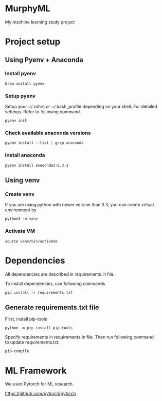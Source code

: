 # MurphyML
My machine learning study project

# Project setup

## Using Pyenv + Anaconda

### Install pyenv
``` brew install pyenv  ```

### Setup pyenv

Setup your ~/.zshrc or ~/.bash_profile depending on your shell. For detailed settings. Refer to following command.

```pyenv init```

### Check available anaconda versions
```pyenv install --list | grep anaconda```

### Install anaconda
```pyenv install anaconda3-5.3.1```


## Using venv

### Create venv

If you are using python with newer version than 3.3, you can create virtual environment by

```python3 -m venv```

### Activate VM

```source venv/bin/activate```


# Dependencies

All dependencies are described in requirements.in file.

To install dependencies, use following commands

``` pip install -r requirements.txt ```

## Generate requirements.txt file

First, install pip-tools

``` python -m pip install pip-tools ```

Specify requirements in requirements.in file. Then run following command to update requirements.txt.

``` pip-compile ```



# ML Framework

We used Pytorch for ML research. 

https://github.com/pytorch/pytorch

